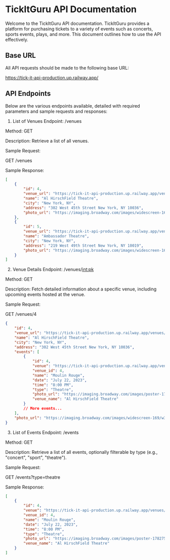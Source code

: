 # TickItGuru API Documentation

Welcome to the TickItGuru API documentation. TickItGuru provides a platform for purchasing tickets to a variety of events such as concerts, sports events, plays, and more. This document outlines how to use the API effectively.

## Base URL

All API requests should be made to the following base URL:

https://tick-it-api-production.up.railway.app/


## API Endpoints
Below are the various endpoints available, detailed with required parameters and sample requests and responses:

1. List of Venues
Endpoint: /venues

Method: GET

Description:
Retrieve a list of all venues.

Sample Request:

GET /venues

Sample Response:

```json
[
    {
        "id": 4,
        "venue_url": "https://tick-it-api-production.up.railway.app/venues/4",
        "name": "Al HirschField Theatre",
        "city": "New York, NY",
        "address": "302 West 45th Street New York, NY 10036",
        "photo_url": "https://imaging.broadway.com/images/widescreen-169/w358/h201/124943-3.jpg"
    },
    {
        "id": 5,
        "venue_url": "https://tick-it-api-production.up.railway.app/venues/5",
        "name": "Ambassador Theatre",
        "city": "New York, NY",
        "address": "219 West 49th Street New York, NY 10019",
        "photo_url": "https://imaging.broadway.com/images/widescreen-169/w358/h201/124945-3.jpg"
    }
]
```

2. Venue Details
Endpoint: /venues/<int:pk>

Method: GET

Description:
Fetch detailed information about a specific venue, including upcoming events hosted at the venue.

Sample Request:

GET /venues/4

```json
{
    "id": 4,
    "venue_url": "https://tick-it-api-production.up.railway.app/venues/4",
    "name": "Al HirschField Theatre",
    "city": "New York, NY",
    "address": "302 West 45th Street New York, NY 10036",
    "events": [
        {
            "id": 4,
            "venue": "https://tick-it-api-production.up.railway.app/venues/4",
            "venue_id": 4,
            "name": "Moulin Rouge",
            "date": "July 22, 2023",
            "time": "8:00 PM",
            "type": "Theatre",
            "photo_url": "https://imaging.broadway.com/images/poster-178275/w230/222222/120038-1.jpg",
            "venue_name": "Al HirschField Theatre"
        }
        // More events...
    ],
    "photo_url": "https://imaging.broadway.com/images/widescreen-169/w358/h201/124943-3.jpg"
}
```

3. List of Events
Endpoint: /events

Method: GET

Description:
Retrieve a list of all events, optionally filterable by type (e.g., "concert", "sport", "theatre").

Sample Request:

GET /events?type=theatre

Sample Response:

```json
[
    {
        "id": 4,
        "venue": "https://tick-it-api-production.up.railway.app/venues/4",
        "venue_id": 4,
        "name": "Moulin Rouge",
        "date": "July 22, 2023",
        "time": "8:00 PM",
        "type": "Theatre",
        "photo_url": "https://imaging.broadway.com/images/poster-178275/w230/222222/120038-1.jpg",
        "venue_name": "Al HirschField Theatre"
    }
]
```
